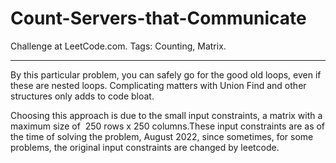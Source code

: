 # Count-Servers-that-Communicate
Challenge at LeetCode.com. Tags: Counting, Matrix.

---------------------------------------------------------------------------------------------------------------------------------------------------------------------------------
By this particular problem, you can safely go for the good old loops, even if these are nested loops. Complicating matters with Union Find and other structures only adds to code bloat.

Choosing this approach is due to the small input constraints, a matrix with a maximum size of  250 rows x 250 columns.These input constraints are as of the time of solving the problem, August 2022, since sometimes, for some problems, the original input constraints are changed by leetcode.
